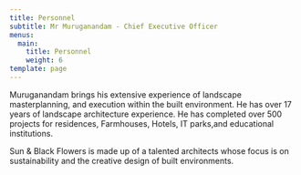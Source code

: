 ```yaml
---
title: Personnel
subtitle: Mr Muruganandam - Chief Executive Officer
menus:
  main:
    title: Personnel
    weight: 6
template: page
---
```

Muruganandam brings his extensive experience of landscape masterplanning, and execution within the built environment. He has over 17 years of landscape architecture experience. He has completed over 500 projects for residences, Farmhouses, Hotels, IT parks,and educational institutions.



Sun & Black Flowers is made up of a talented architects whose focus is on sustainability and the creative design of built environments.
